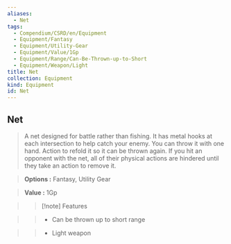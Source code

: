 ```yaml
---
aliases:
  - Net
tags:
  - Compendium/CSRD/en/Equipment
  - Equipment/Fantasy
  - Equipment/Utility-Gear
  - Equipment/Value/1Gp
  - Equipment/Range/Can-Be-Thrown-up-to-Short
  - Equipment/Weapon/Light
title: Net
collection: Equipment
kind: Equipment
id: Net
---
```

## Net    
    
>A net designed for battle rather than fishing. It has metal hooks at each intersection to help catch your enemy. You can throw it with one hand. Action to refold it so it can be thrown again. If you hit an opponent with the net, all of their physical actions are hindered until they take an action to remove it.    
> **Options :** Fantasy, Utility Gear    
> **Value :** 1Gp    
>>[!note] Features    
>> - Can be thrown up to short range    
>> - Light weapon
